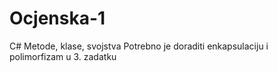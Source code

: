 # Ocjenska-1
C# 
Metode, klase, svojstva
Potrebno je doraditi enkapsulaciju i polimorfizam u 3. zadatku
